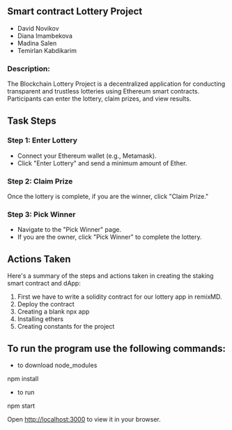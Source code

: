 ## Smart contract Lottery Project
* David Novikov 
* Diana Imambekova
* Madina Salen 
* Temirlan Kabdikarim 

### Description:
The Blockchain Lottery Project is a decentralized application for conducting transparent and trustless lotteries using Ethereum smart contracts. Participants can enter the lottery, claim prizes, and view results.

## Task Steps
### Step 1: Enter Lottery
* Connect your Ethereum wallet (e.g., Metamask).
* Click "Enter Lottery" and send a minimum amount of Ether.

### Step 2: Claim Prize
Once the lottery is complete, if you are the winner, click "Claim Prize."

### Step 3: Pick Winner 
* Navigate to the "Pick Winner" page.
* If you are the owner, click "Pick Winner" to complete the lottery.

## Actions Taken
Here's a summary of the steps and actions taken in creating the staking smart contract and dApp:

1. First we have to write a solidity contract for our lottery app in remixMD.
2. Deploy the contract
3. Creating a blank npx app
4. Installing ethers 
5. Creating constants for the project


## To run the program use the following commands:
* to download node_modules

npm install

* to run

npm start


Open [http://localhost:3000](http://localhost:3000) to view it in your browser.

